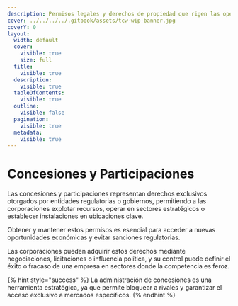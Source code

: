 ```yaml
---
description: Permisos legales y derechos de propiedad que rigen las operaciones.
cover: ../../../../.gitbook/assets/tcw-wip-banner.jpg
coverY: 0
layout:
  width: default
  cover:
    visible: true
    size: full
  title:
    visible: true
  description:
    visible: true
  tableOfContents:
    visible: true
  outline:
    visible: false
  pagination:
    visible: true
  metadata:
    visible: true
---
```


# Concesiones y Participaciones

Las concesiones y participaciones representan derechos exclusivos otorgados por entidades regulatorias o gobiernos, permitiendo a las corporaciones explotar recursos, operar en sectores estratégicos o establecer instalaciones en ubicaciones clave.

Obtener y mantener estos permisos es esencial para acceder a nuevas oportunidades económicas y evitar sanciones regulatorias.

Las corporaciones pueden adquirir estos derechos mediante negociaciones, licitaciones o influencia política, y su control puede definir el éxito o fracaso de una empresa en sectores donde la competencia es feroz.

{% hint style="success" %}
La administración de concesiones es una herramienta estratégica, ya que permite bloquear a rivales y garantizar el acceso exclusivo a mercados específicos.
{% endhint %}
